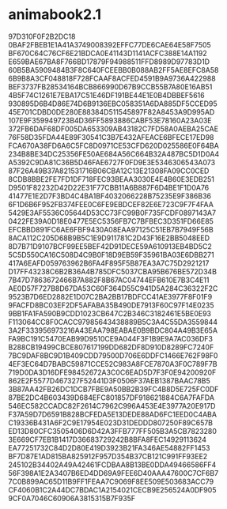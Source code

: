 # animabook2.1
97D310F0F2B2DC18
0BAF2FBEB1E1A41A3749008392EFFC77DE6CAE64E58F7505
BF670C64C76CF6E21BDCA0E41143D1141ACFC388E14A1192
E659BAE67BA8F766BD17879F94988511FFD8989D97783D1D
60B5BA5909484B3F8C640FCEEBB0B088AB2FF5AE8EFC8A58
6B9B8A3CF048818F728FCAAF8ACFED4591B9A9736A422988
BEF3737FB28534164BCB866990D67B9CCB55B7A80E16AB51
4B5F74C1261E7EBA17C51E46DF191BE44E1E0B4DBBEF5616
930895D6B4D86E74D6B9136EBC058351A6DA885DF5CCED95
45E701CDBD0DE280E88384D511545897F82A8453A9D995AD
107E9F359949723B4D36FF5893886CABF53E78160A23A03E
372FB6DAF68DF005DA653309AB43182C7FD58A0AEBA25CAE
76F58D35FDA44E89F30541C3B7E432AFEACE6BFECE17ED98
FCA670A38FD6A6C5FC8D0971CE53CFD620D025586E0F64BA
234B8BE34DC25356FE50AE684A56C664B32A487BC5D1D0A4
A5392C9DA81C36B5D46FAE6727F0FD9E3E5346306543A073
87F26A49B37A821531716B06CBA12C13E21308FA09CC0CED
8CDB8BBE2FE7FD1DF718FEC93BEAA3030E4E4B60E3EDB251
D9501F82232D42D22E31F77CBB11A6B887F6D4BE1F1D0A76
41477E1E2D7F3BD4C4BA1BF4032066228B75235E9F386B36
6F1D6B6F952FB374FEE0C6FE9EBDCEF82E6E723C9F7F4FAA
5429E3AF5536C05644D53CC73FC99B0F735FCDF0897143A7
0422FE39A0D18E0477E5EC5356FB7C7BFBEC3D351FD66E85
EFCBBD891FC6AE6FBF9430A08EAA97125C51EB7B7949F56B
8ACA112C205D68B9B5C1E9D911781C2D43F16E2BB5048EED
8D7B71D9107BCF99EE5BEF42D91DECE59A610913EB4BD5C2
5C5D550CA16C508D4C9B0F18D9EB59F35961BA03E6DBB271
417A6EAFD059763962B6FA4F895F5B87EA3A7C75D2921217
D17FF43238C6B2B36A4B785DFC5037CBA95B676BE572D34B
7B47D7863672466B7A882F8B67AC04744EFB610E7B3C4E11
AE0D57F727B8D67DA53C60F364D55C941D5A284C36322F2C
9523B7D6ED2882E1D07C2BA2BB17BDFCC41AE3977F8F01F9
9FACFD8BC03EF2DF5AFABA35B490DE7913F60C97F14E0235
9BB1FA1FA590B9CDD1023CB647C2B346C3182461E5BE0E93
F113064CC8F0CACC97985643438889B5C3A4C55DA3559844
3A2F333956973216A43EAA798EABAE0B9BDC804A49B3E65A
FA9BC191C5470EAB99D9510CE9A044F3F1B9E9A7AC036DF3
B288CB19499CBCE807617199DD682DF8D910D8289FC7240F
7BC9DAF8BC9D1B409CDD79500D706E6DDFC1466E762F98F0
4EF3EC64D7BABC59871CCE52C983A8FCE7870A3F0C789F7B
719D0DA3D16DFE98452672A3C0C6EAD5D7F3F0E94200920F
862E2F5577D467327F52441D3F0506F37AEB1387BAAC78B5
3B87AA42FB26DC1DCB7FBE9A50BB2B39FC4B8D5E725FC0DF
87BE2DC4B603439D684EFC801857DF918621884C6A7FAFDA
546EC582CCADC82F2614C7962C996A453E4E3977A20E917D
F37A59D7D6591B828BCFEDA5E13DEDE88AD6FC1EED0C4ABA
C19336B431A6F2C9E17954E023D31DEDDD807250F89C657B
ED13D80CFC3505406D6D42A3FFB777FF505B3A5CB7823280
3E669CF7EB1B1417D36683729242B8BFA8FEC14929113624
EA77251732C84D2D80E419D3923B21FA346AE54882FF1453
BF7D87E1AD815BA825912F957D354B37CB121C991FF93EE2
245102B34402A49A42461FCDBAA8B13BE0DDA49466586FF4
56F398A1E2A3407B6ED4DD69A9FEE6D40AAA47600C7CF6B7
7C0B899AC65D11B9FF1FEAA7C9069F8EE509E503683ACC79
CF4060B1C2A44DC7BDAC1A2154021CECB9E256524A0DF905
9CF0A7046C60906A3815315B7F935F

